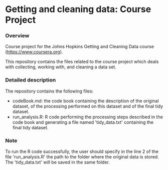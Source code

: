 # Getting and cleaning data: Course Project

### Overview

Course project for the Johns Hopkins Getting and Cleaning Data course (https://www.coursera.org).

This repository contains the files related to the course project which deals with collecting, working with, and cleaning a data set.

### Detailed description
The repository contains the following files:
- codeBook.md: the code book containing the description of the original dataset, of the processing performed on this dataset and of the final tidy dataset.
- run_analysis.R: R code performing the processing steps described in the code book and generating a file named 'tidy_data.txt' containing the final tidy dataset.

### Note
To run the R code successfully, the user should specify in the line 2 of the file 'run_analysis.R' the path to the folder where the original data is stored. The 'tidy_data.txt' will be saved in the same folder.
